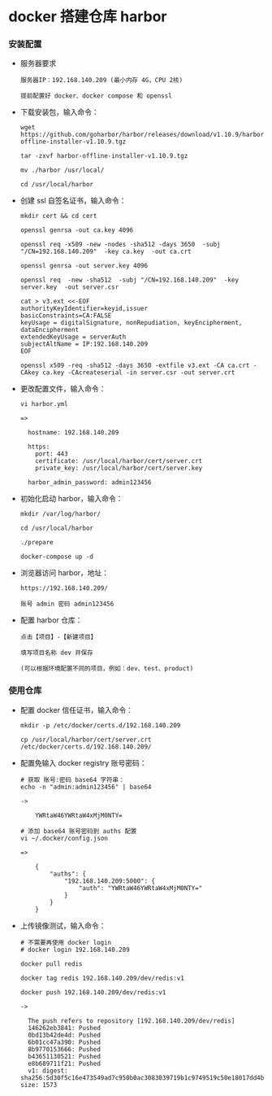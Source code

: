 
# docker 搭建仓库 harbor

### 安装配置

  * 服务器要求

        服务器IP：192.168.140.209 (最小内存 4G，CPU 2核)

        提前配置好 docker、docker compose 和 openssl

  * 下载安装包，输入命令：

        wget https://github.com/goharbor/harbor/releases/download/v1.10.9/harbor-offline-installer-v1.10.9.tgz

        tar -zxvf harbor-offline-installer-v1.10.9.tgz

        mv ./harbor /usr/local/

        cd /usr/local/harbor

  * 创建 ssl 自签名证书，输入命令：

        mkdir cert && cd cert

        openssl genrsa -out ca.key 4096

        openssl req -x509 -new -nodes -sha512 -days 3650  -subj "/CN=192.168.140.209"  -key ca.key  -out ca.crt

        openssl genrsa -out server.key 4096

        openssl req  -new -sha512  -subj "/CN=192.168.140.209"  -key server.key  -out server.csr

        cat > v3.ext <<-EOF
        authorityKeyIdentifier=keyid,issuer
        basicConstraints=CA:FALSE
        keyUsage = digitalSignature, nonRepudiation, keyEncipherment, dataEncipherment
        extendedKeyUsage = serverAuth
        subjectAltName = IP:192.168.140.209
        EOF

        openssl x509 -req -sha512 -days 3650 -extfile v3.ext -CA ca.crt -CAkey ca.key -CAcreateserial -in server.csr -out server.crt

  * 更改配置文件，输入命令：

        vi harbor.yml

        =>

          hostname: 192.168.140.209

          https:
            port: 443
            certificate: /usr/local/harbor/cert/server.crt
            private_key: /usr/local/harbor/cert/server.key

          harbor_admin_password: admin123456

  * 初始化启动 harbor，输入命令：

        mkdir /var/log/harbor/

        cd /usr/local/harbor

        ./prepare

        docker-compose up -d

  * 浏览器访问 harbor，地址：

        https://192.168.140.209/

        账号 admin 密码 admin123456

  * 配置 harbor 仓库：

        点击【项目】-【新建项目】

        填写项目名称 dev 并保存

        (可以根据环境配置不同的项目，例如：dev、test、product)

### 使用仓库

  * 配置 docker 信任证书，输入命令：

        mkdir -p /etc/docker/certs.d/192.168.140.209

        cp /usr/local/harbor/cert/server.crt /etc/docker/certs.d/192.168.140.209/

  * 配置免输入 docker registry 账号密码：

        # 获取 账号:密码 base64 字符串：
        echo -n "admin:admin123456" | base64

        ->

            YWRtaW46YWRtaW4xMjM0NTY=

        # 添加 base64 账号密码到 auths 配置
        vi ~/.docker/config.json

        =>

            {
                "auths": {
                    "192.168.140.209:5000": {
                        "auth": "YWRtaW46YWRtaW4xMjM0NTY="
                    }
                }
            }

  * 上传镜像测试，输入命令：

        # 不需要再使用 docker login
        # docker login 192.168.140.209

        docker pull redis

        docker tag redis 192.168.140.209/dev/redis:v1

        docker push 192.168.140.209/dev/redis:v1

        ->

          The push refers to repository [192.168.140.209/dev/redis]
          146262eb3841: Pushed
          0bd13b42de4d: Pushed
          6b01cc47a390: Pushed
          8b9770153666: Pushed
          b43651130521: Pushed
          e8b689711f21: Pushed
          v1: digest: sha256:5d30f5c16e473549ad7c950b0ac3083039719b1c9749519c50e18017dd4bfc54 size: 1573

